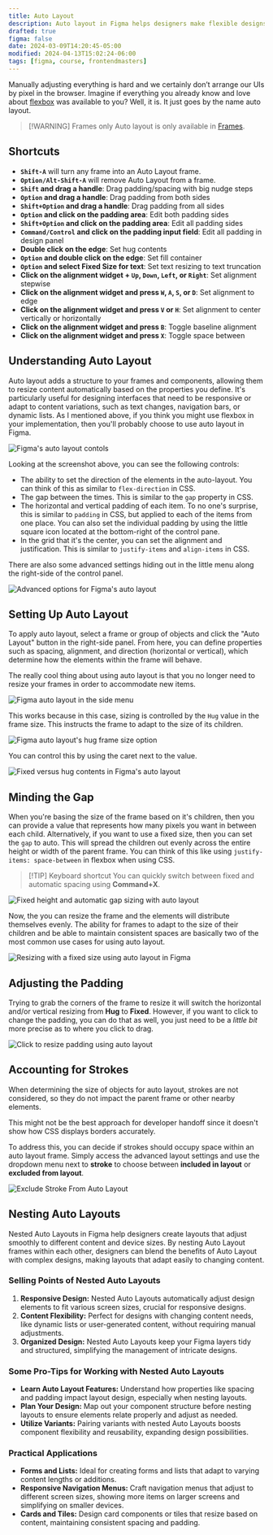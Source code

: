 ```yaml
---
title: Auto Layout
description: Auto layout in Figma helps designers make flexible designs easily. Understanding and using this feature improves design workflow.
drafted: true
figma: false
date: 2024-03-09T14:20:45-05:00
modified: 2024-04-13T15:02:24-06:00
tags: [figma, course, frontendmasters]
---
```


Manually adjusting everything is hard and we certainly don’t arrange our UIs by pixel in the browser. Imagine if everything you already know and love about [flexbox](https://developer.mozilla.org/en-US/docs/Web/CSS/CSS_flexible_box_layout/Basic_concepts_of_flexbox) was available to you? Well, it is. It just goes by the name auto layout.

> [!WARNING] Frames only
> Auto layout is only available in [Frames](layers.md#frames).

## Shortcuts

- **`Shift-A`** will turn any frame into an Auto Layout frame.
- **`Option/Alt-Shift-A`** will remove Auto Layout from a frame.
- **`Shift` and drag a handle**: Drag padding/spacing with big nudge steps
- **`Option` and drag a handle**: Drag padding from both sides
- **`Shift+Option` and drag a handle**: Drag padding from all sides
- **`Option` and click on the padding area**: Edit both padding sides
- **`Shift+Option` and click on the padding area**: Edit all padding sides
- **`Command/Control` and click on the padding input field**: Edit all padding in design panel
- **Double click on the edge**: Set hug contents
- **`Option` and double click on the edge**: Set fill container
- **`Option` and select Fixed Size for text**: Set text resizing to text truncation
- **Click on the alignment widget + `Up`, `Down`, `Left`, or `Right`**: Set alignment stepwise
- **Click on the alignment widget and press `W`, `A`, `S`, or `D`**: Set alignment to edge
- **Click on the alignment widget and press `V` or `H`**: Set alignment to center vertically or horizontally
- **Click on the alignment widget and press `B`**: Toggle baseline alignment
- **Click on the alignment widget and press `X`**: Toggle space between

## Understanding Auto Layout

Auto layout adds a structure to your frames and components, allowing them to resize content automatically based on the properties you define. It's particularly useful for designing interfaces that need to be responsive or adapt to content variations, such as text changes, navigation bars, or dynamic lists. As I mentioned above, if you think you might use flexbox in your implementation, then you'll probably choose to use auto layout in Figma.

![Figma's auto layout contols](assets/figma-auto-layout-controls.png)

Looking at the screenshot above, you can see the following controls:

- The ability to set the direction of the elements in the auto-layout. You can think of this as similar to `flex-direction` in CSS.
- The gap between the times. This is similar to the `gap` property in CSS.
- The horizontal and vertical padding of each item. To no one's surprise, this is similar to `padding` in CSS, but applied to each of the items from one place. You can also set the individual padding by using the little square icon located at the bottom-right of the control pane.
- In the grid that it's the center, you can set the alignment and justification. This is similar to `justify-items` and `align-items` in CSS.

There are also some advanced settings hiding out in the little menu along the right-side of the control panel.

![Advanced options for Figma's auto layout](assets/figma-auto-layout-advanced-options.png)

## Setting Up Auto Layout

To apply auto layout, select a frame or group of objects and click the "Auto Layout" button in the right-side panel. From here, you can define properties such as spacing, alignment, and direction (horizontal or vertical), which determine how the elements within the frame will behave.

The really cool thing about using auto layout is that you no longer need to resize your frames in order to accommodate new items.

![Figma auto layout in the side menu](assets/figma-auto-layout-side-menu-example.gif)

This works because in this case, sizing is controlled by the `Hug` value in the frame size. This instructs the frame to adapt to the size of its children.

![Figma auto layout's hug frame size option](assets/figma-auto-layout-hug-frame-size.png)

You can control this by using the caret next to the value.

![Fixed versus hug contents in Figma's auto layout](assets/figma-auto-layout-fixed-vs-hug.png)

## Minding the Gap

When you're basing the size of the frame based on it's children, then you can provide a value that represents how many pixels you want in between each child. Alternatively, if you want to use a fixed size, then you can set the `gap` to auto. This will spread the children out evenly across the entire height or width of the parent frame. You can think of this like using `justify-items: space-between` in flexbox when using CSS.

> [!TIP] Keyboard shortcut
> You can quickly switch between fixed and automatic spacing using **Command+X**.

![Fixed height and automatic gap sizing with auto layout](assets/figma-auto-layout-fixed-height-auto-gap.png)

Now, the you can resize the frame and the elements will distribute themselves evenly. The ability for frames to adapt to the size of their children and be able to maintain consistent spaces are basically two of the most common use cases for using auto layout.

![Resizing with a fixed size using auto layout in Figma](assets/figma-auto-layout-resize-fixed-size.gif)

## Adjusting the Padding

Trying to grab the corners of the frame to resize it will switch the horizontal and/or vertical resizing from **Hug** to **Fixed**. However, if you want to click to change the padding, you can do that as well, you just need to be a _little bit_ more precise as to where you click to drag.

![Click to resize padding using auto layout](assets/figma-auto-layout-click-to-resize-padding.gif)

## Accounting for Strokes

When determining the size of objects for auto layout, strokes are not considered, so they do not impact the parent frame or other nearby elements.

This might not be the best approach for developer handoff since it doesn't show how CSS displays borders accurately.

To address this, you can decide if strokes should occupy space within an auto layout frame. Simply access the advanced layout settings and use the dropdown menu next to **stroke** to choose between **included in layout** or **excluded from layout**.

![Exclude Stroke From Auto Layout](assets/figma-exclude-stroke-auto-layout.gif)

## Nesting Auto Layouts

Nested Auto Layouts in Figma help designers create layouts that adjust smoothly to different content and device sizes. By nesting Auto Layout frames within each other, designers can blend the benefits of Auto Layout with complex designs, making layouts that adapt easily to changing content.

### Selling Points of Nested Auto Layouts

1. **Responsive Design:** Nested Auto Layouts automatically adjust design elements to fit various screen sizes, crucial for responsive designs.
2. **Content Flexibility:** Perfect for designs with changing content needs, like dynamic lists or user-generated content, without requiring manual adjustments.
3. **Organized Design:** Nested Auto Layouts keep your Figma layers tidy and structured, simplifying the management of intricate designs.

### Some Pro-Tips for Working with Nested Auto Layouts

- **Learn Auto Layout Features:** Understand how properties like spacing and padding impact layout design, especially when nesting layouts.
- **Plan Your Design:** Map out your component structure before nesting layouts to ensure elements relate properly and adjust as needed.
- **Utilize Variants:** Pairing variants with nested Auto Layouts boosts component flexibility and reusability, expanding design possibilities.

### Practical Applications

- **Forms and Lists:** Ideal for creating forms and lists that adapt to varying content lengths or additions.
- **Responsive Navigation Menus:** Craft navigation menus that adjust to different screen sizes, showing more items on larger screens and simplifying on smaller devices.
- **Cards and Tiles:** Design card components or tiles that resize based on content, maintaining consistent spacing and padding.
